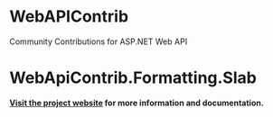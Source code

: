 WebAPIContrib
=============

Community Contributions for ASP.NET Web API

WebApiContrib.Formatting.Slab
=============================

**[Visit the project website][project-website] for more information and documentation.**

[project-website]: http://damienbod.wordpress.com/2014/04/10/web-api-tracing-with-slab-and-elasticsearch/